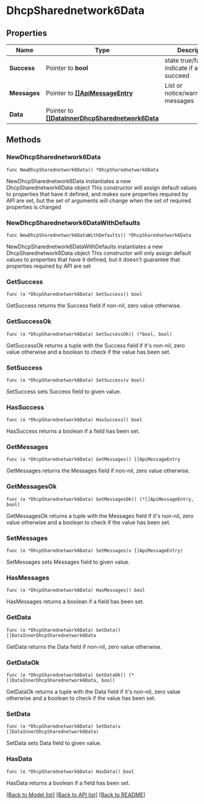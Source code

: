 # DhcpSharednetwork6Data

## Properties

Name | Type | Description | Notes
------------ | ------------- | ------------- | -------------
**Success** | Pointer to **bool** | state true/false indicate if action succeed | [optional] 
**Messages** | Pointer to [**[]ApiMessageEntry**](ApiMessageEntry.md) | List or notice/warning/error messages | [optional] 
**Data** | Pointer to [**[]DataInnerDhcpSharednetwork6Data**](DataInnerDhcpSharednetwork6Data.md) |  | [optional] 

## Methods

### NewDhcpSharednetwork6Data

`func NewDhcpSharednetwork6Data() *DhcpSharednetwork6Data`

NewDhcpSharednetwork6Data instantiates a new DhcpSharednetwork6Data object
This constructor will assign default values to properties that have it defined,
and makes sure properties required by API are set, but the set of arguments
will change when the set of required properties is changed

### NewDhcpSharednetwork6DataWithDefaults

`func NewDhcpSharednetwork6DataWithDefaults() *DhcpSharednetwork6Data`

NewDhcpSharednetwork6DataWithDefaults instantiates a new DhcpSharednetwork6Data object
This constructor will only assign default values to properties that have it defined,
but it doesn't guarantee that properties required by API are set

### GetSuccess

`func (o *DhcpSharednetwork6Data) GetSuccess() bool`

GetSuccess returns the Success field if non-nil, zero value otherwise.

### GetSuccessOk

`func (o *DhcpSharednetwork6Data) GetSuccessOk() (*bool, bool)`

GetSuccessOk returns a tuple with the Success field if it's non-nil, zero value otherwise
and a boolean to check if the value has been set.

### SetSuccess

`func (o *DhcpSharednetwork6Data) SetSuccess(v bool)`

SetSuccess sets Success field to given value.

### HasSuccess

`func (o *DhcpSharednetwork6Data) HasSuccess() bool`

HasSuccess returns a boolean if a field has been set.

### GetMessages

`func (o *DhcpSharednetwork6Data) GetMessages() []ApiMessageEntry`

GetMessages returns the Messages field if non-nil, zero value otherwise.

### GetMessagesOk

`func (o *DhcpSharednetwork6Data) GetMessagesOk() (*[]ApiMessageEntry, bool)`

GetMessagesOk returns a tuple with the Messages field if it's non-nil, zero value otherwise
and a boolean to check if the value has been set.

### SetMessages

`func (o *DhcpSharednetwork6Data) SetMessages(v []ApiMessageEntry)`

SetMessages sets Messages field to given value.

### HasMessages

`func (o *DhcpSharednetwork6Data) HasMessages() bool`

HasMessages returns a boolean if a field has been set.

### GetData

`func (o *DhcpSharednetwork6Data) GetData() []DataInnerDhcpSharednetwork6Data`

GetData returns the Data field if non-nil, zero value otherwise.

### GetDataOk

`func (o *DhcpSharednetwork6Data) GetDataOk() (*[]DataInnerDhcpSharednetwork6Data, bool)`

GetDataOk returns a tuple with the Data field if it's non-nil, zero value otherwise
and a boolean to check if the value has been set.

### SetData

`func (o *DhcpSharednetwork6Data) SetData(v []DataInnerDhcpSharednetwork6Data)`

SetData sets Data field to given value.

### HasData

`func (o *DhcpSharednetwork6Data) HasData() bool`

HasData returns a boolean if a field has been set.


[[Back to Model list]](../README.md#documentation-for-models) [[Back to API list]](../README.md#documentation-for-api-endpoints) [[Back to README]](../README.md)


